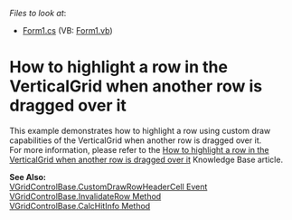 <!-- default file list -->
*Files to look at*:

* [Form1.cs](./CS/Form1.cs) (VB: [Form1.vb](./VB/Form1.vb))
<!-- default file list end -->
# How to highlight a row in the VerticalGrid when another row is dragged over it


<p>This example demonstrates how to highlight a row using custom draw capabilities of the VerticalGrid when another row is dragged over it.<br />
For more information, please refer to the <a href="https://www.devexpress.com/Support/Center/p/A1094">How to highlight a row in the VerticalGrid when another row is dragged over it</a> Knowledge Base article.</p><p><strong>See Also:</strong><br />
<a href="http://documentation.devexpress.com/#WindowsForms/DevExpressXtraVerticalGridVGridControlBase_CustomDrawRowHeaderCelltopic">VGridControlBase.CustomDrawRowHeaderCell Event</a><br />
<a href="http://documentation.devexpress.com/#WindowsForms/DevExpressXtraVerticalGridVGridControlBase_InvalidateRowtopic">VGridControlBase.InvalidateRow Method</a><br />
<a href="http://documentation.devexpress.com/#WindowsForms/DevExpressXtraVerticalGridVGridControlBase_CalcHitInfotopic">VGridControlBase.CalcHitInfo Method</a></p>

<br/>



